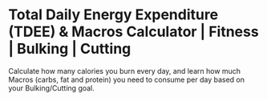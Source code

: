 # Total Daily Energy Expenditure (TDEE) & Macros Calculator | Fitness | Bulking | Cutting

Calculate how many calories you burn every day, and learn how much Macros (carbs, fat and protein) you need to consume per day based on your Bulking/Cutting goal.
